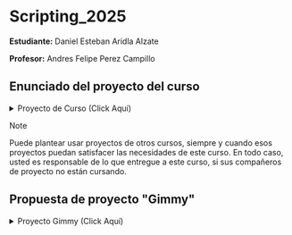 # Scripting_2025

**Estudiante:** Daniel Esteban Aridla Alzate

**Profesor:** Andres Felipe Perez Campillo

## Enunciado del proyecto del curso

<details>

<summary>Proyecto de Curso (Click Aquí)</summary>

### Proyecto de Curso

La implementación del proyecto del curso se evaluará en cuatro momentos, definidos en el cronograma. A continuación los lineamientos base para su proyecto:

- El proyecto es una implementación corta donde se apliquen los conceptos abordados durante el curso (patrones de diseño de software, pruebas unitarias, estructuras de datos). Ejemplos de implementación que satisfarían este requisito son mecánicas simples, minijuegos, algoritmos para resolver problemas puntuales, etc.
- Puede no implementar absolutamente todo (ej. Descartar estructuras de datos o patrones de diseño) si su implementación no los requiere. No obstante, debe sustentar técnicamente el por qué de su decisión. Como mínimo, debe haber pruebas unitarias y alguno de los dos elementos.
- Patrones requeridos: Cualquiera que crea pertinente, visto o no en clase, más allá del Singleton.
Estructuras de datos requeridos: Cualquiera que crea pertinente, visto o no en clase, más allá de listas o arreglos.
- Usted es libre de elegir las herramientas y caso de estudio que crea pertinentes. Si bien las herramientas de cabecera del curso están definidas, usted puede desarrollar su trabajo en otras que le sean más convenientes.
- El proyecto debe desarrollarse en grupos de no más de 3 personas.
- Entregas del curso:
  - **Propuesta:** Un documento corto donde describa qué hará, qué alcance tendrá, y qué herramientas usará. Describa también los miembros del grupo
  - **Avance 1:** Implementación parcial de la funcionalidad que va a entregar, basado en el progreso del curso. Los criterios de evaluación serán actualizados durante el curso. Siempre se entregan ejecutables para probar la funcionalidad sin abrir el proyecto.
  - **Avance 2:** Implementación parcial (casi completa) de la funcionalidad que va a entregar, basado en el progreso del curso. Los criterios de evaluación serán actualizados durante el curso. Siempre se entregan ejecutables para probar la funcionalidad sin abrir el proyecto.
  - **Sustentación:** Exposición en vivo del caso de estudio, implementación y preguntas alrededor del proyecto. Los criterios de evaluación serán actualizados durante el curso.

**Propuesta - Criterios de evaluación**
- **Alcance (2.5):** El documento define claramente el proyecto que va a desarrollar, y su alcance. Redáctelo de manera que le sirva de guía para dirigir su proyecto (ej. Si usted tiene preguntas sobre el proyecto después de leerlo, necesita refinarlo).
- **Miembros del equipo (1.0):** El documento incluye los miembros del equipo
- **Herramientas (1.5):** Define las herramientas que usará para desarrollar el proyecto.

</details>

> [!NOTE]
> Puede plantear usar proyectos de otros cursos, siempre y cuando esos proyectos puedan satisfacer las necesidades de este curso. En todo caso, usted es responsable de lo que entregue a este curso, si sus compañeros de proyecto no están cursando.

## Propuesta de proyecto "Gimmy"

<details>

<summary>Proyecto Gimmy (Click Aquí)</summary>

### Propuesta de Proyecto

#### 1. Descripción del proyecto
El proyecto consiste en desarrollar una interfaz con un minijuego(como base para otros minijuegos) en **Unity** que integre la información proveniente de un dispositivo externo llamado **Gimmy** (un prototipo físico con acelerómetro e imán), el cual se adhiere a superficies metálicas o pesas de máquinas de ejercicio. El dispositivo enviará datos a una aplicación (ya sea para móvil o web) y, a su vez, esos datos serán usados en el minijuego de Unity para brindar una experiencia gamificada al usuario durante su rutina de ejercicio, aplicando así elementos prácticos para actividades cotidianas cómo se menciona en el libro hábitos atómicos.

- **Funcionalidad principal:** A través de la **información de movimiento** (e.g., aceleración, posición, conteo de repeticiones), el minijuego representará de manera visual y lúdica las repeticiones del usuario. Por ejemplo, podría mostrar un círculo que se desplaza por un camino; cada repetición controlará el avance del círculo, y el objetivo es no salirse del camino. Dependiendo del objetivo del usuario podría ser adaptativo de manera que si por ejemplo se quiere aumentar de peso el minijuego mueva el círculo más lento cuando se está soltando el peso.
- **Gamificación:** Se pretende que el usuario vea en tiempo real (o casi en tiempo real) los resultados de sus ejercicios en el juego, motivándolo a cumplir de forma adecuada sus series y repeticiones mientras observa su progresión.

#### 2. Alcance

1. Integración de datos:
    - Procesar la información proveniente de Gimmy (que simulará o enviará datos de movimiento/posición).
    - Visualizar en Unity un avatar u objeto que reaccione de acuerdo con dichos datos.

2. Arquitectura de software y patrones de diseño:
    - Se implementará al menos un **patrón de diseño** que resulte pertinente para la gestión de los datos del dispositivo y la comunicación con el minijuego. Algunos candidatos podrían ser:
      - **Observer** para notificar a la interfaz del juego cada vez que se recibe nueva información de movimiento.
      - **Strategy** si se contemplan diferentes modos de procesar los datos (por ejemplo, distintas rutinas de ejercicio que requiera lógicas diferentes).
    - **Evitar el uso exclusivo de Singleton** sin justificación. La idea es aplicar otros patrones y explicar el porqué de su elección.

3. Estructuras de datos:
    - Se considera el uso de **colas (queue)** o **pilas (stack)** para manejar los eventos de datos entrantes (lecturas del dispositivo).
    - Se podrían usar estructuras más avanzadas si el minijuego crece en complejidad (por ejemplo, árboles para almacenar progresos de diferentes ejercicios o repeticiones).
    - Se justificará técnicamente la elección de la estructura de datos adecuada.

4. Pruebas unitarias:
    - Se crearán **pruebas unitarias** para validar la lógica que procesa la información del dispositivo.
    - Por ejemplo, verificar que, al recibir datos de aceleración, el juego incremente correctamente el contador de repeticiones o que el objeto en pantalla se mueva según lo esperado.

5. Finalización y entregables:
    - Al final, se presentará un **ejecutable** (build de Unity) con la funcionalidad principal implementada para que se pueda probar sin necesidad de abrir el proyecto en el editor.
    - Documentación explicando el uso de los patrones de diseño y las estructuras de datos elegidas, junto con las **pruebas unitarias** implementadas.
  
#### 3. Herramientas

- **Unity [versión Unity 6 (6000.0.34f1)]:** Motor de desarrollo de videojuegos para crear la interfaz y el minijuego.
- **Lenguaje C#:** Para la programación de la lógica dentro de Unity.
- **Visual Studio o VS Code:** Entorno de desarrollo para escribir el código C# y ejecutar pruebas unitarias.
- **GitHub:** Para control de versiones y manejo colaborativo, aunque el equipo sea de un solo integrante podría agregar colaboradores(profesor).
- **Framework de pruebas unitarias de Unity** (Unity Test Framework) o NUnit (si se integra externamente) para validar la lógica.

#### 4. Miembro(s) del equipo

Con deseo de trabajar con mas personas en el equipo para aprender a manejar el control de versiones sobre el mismo proyecto.
- **Nombre:** Daniel Esteban Ardila Alzate
- **Rol:** Desarrollador único (todas las fases del proyecto).

**Observaciones finales**
- Este proyecto lo traje de la materia de **Gestión y Planificación de Proyectos de Entretenimiento Digital por Ariel Humberto Acevedo Acosta** y se relaciona directamente con la materia de **Sistemas Físicos Interactivos 1 y 2 de Juan Fernando Franco Higuita.**
- Se alinea con la propuesta de negocio “Gimmy” desarrollada en la materia de Gestión y Planificación de Proyectos, pero se concentrará en la parte de **scripting** y **desarrollo de un minijuego como mínimo o como base para más propuestas**.
- Se profundizará en la arquitectura de software **aplicando patrones de diseño** y estructuras de datos seleccionadas para la recepción, procesamiento y visualización de la información proveniente del dispositivo.
- Se justificarán las decisiones técnicas en relación con la pertinencia de cada estructura o patrón, y **se incluirán pruebas unitarias** en el desarrollo.



</details>
